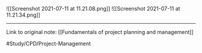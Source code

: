 
![[Screenshot 2021-07-11 at 11.21.08.png]]
![[Screenshot 2021-07-11 at 11.21.34.png]]

---
Link to original note:
[[Fundamentals of project planning and management]]


#Study/CPD/Project-Management 